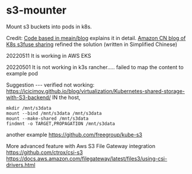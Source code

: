 # s3-mounter

Mount s3 buckets into pods in k8s.

Credit:
[Code based in meain/blog](https://blog.meain.io/2020/mounting-s3-bucket-kube/) explains it in detail.
[Amazon CN blog of K8s s3fuse sharing](https://aws.amazon.com/cn/blogs/china/use-u3fs-as-shared-storage-to-kubernetes-pod/) refined the solution (written in Simplified Chinese)

20220511
It is working in AWS EKS

20220501
It is not working in k3s rancher.....
failed to map the content to example pod

Suggestion --- verified not working:
https://icicimov.github.io/blog/virtualization/Kubernetes-shared-storage-with-S3-backend/
IN the host,
```
mkdir /mnt/s3data
mount --bind /mnt/s3data /mnt/s3data
mount --make-shared /mnt/s3data
findmnt -o TARGET,PROPAGATION /mnt/s3data
```

another example
https://github.com/freegroup/kube-s3

More advanced feature with Aws S3 File Gateway integration
https://github.com/ctrox/csi-s3
https://docs.aws.amazon.com/filegateway/latest/files3/using-csi-drivers.html